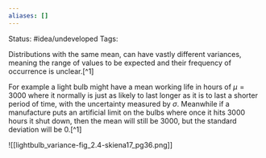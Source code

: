 ```yaml
---
aliases: []
---
```

Status: #idea/undeveloped 
Tags: 

Distributions with the same mean, can have vastly different variances, meaning the range of values to be expected and their frequency of occurrence is unclear.[^1]

For example a light bulb might have a mean working life in hours of $\mu=3000$ where it normally is just as likely to last longer as it is to last a shorter period of time, with the uncertainty measured by $\sigma$. Meanwhile if a manufacture puts an artificial limit on the bulbs where once it hits 3000 hours it shut down, then the mean will still be 3000, but the standard deviation will be 0.[^1]

![[lightbulb_variance-fig_2.4-skiena17_pg36.png]]

